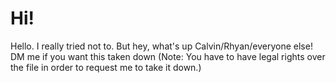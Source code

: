 # Hi!

Hello. I really tried not to. But hey, what's up Calvin/Rhyan/everyone else!
DM me if you want this taken down (Note: You have to have legal rights over the file in order to request me to take it down.)
